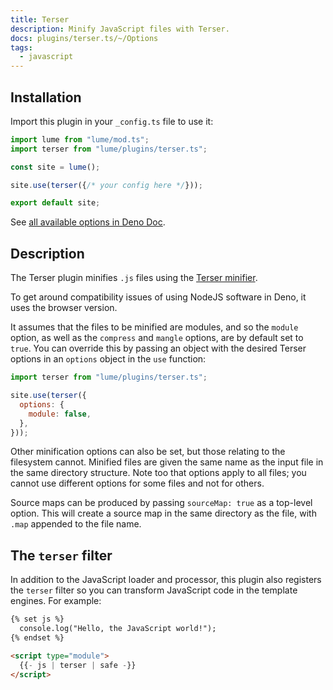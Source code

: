 ```yaml
---
title: Terser
description: Minify JavaScript files with Terser.
docs: plugins/terser.ts/~/Options
tags:
  - javascript
---
```


## Installation

Import this plugin in your `_config.ts` file to use it:

```js
import lume from "lume/mod.ts";
import terser from "lume/plugins/terser.ts";

const site = lume();

site.use(terser({/* your config here */}));

export default site;
```

See
[all available options in Deno Doc](https://doc.deno.land/https/deno.land/x/lume/plugins/terser.ts/~/Options).

## Description

The Terser plugin minifies `.js` files using the
[Terser minifier](https://terser.org/).

To get around compatibility issues of using NodeJS software in Deno, it uses the
browser version.

It assumes that the files to be minified are modules, and so the `module`
option, as well as the `compress` and `mangle` options, are by default set to
`true`. You can override this by passing an object with the desired Terser
options in an `options` object in the `use` function:

```js
import terser from "lume/plugins/terser.ts";

site.use(terser({
  options: {
    module: false,
  },
}));
```

Other minification options can also be set, but those relating to the filesystem
cannot. Minified files are given the same name as the input file in the same
directory structure. Note too that options apply to all files; you cannot use
different options for some files and not for others.

Source maps can be produced by passing `sourceMap: true` as a top-level option.
This will create a source map in the same directory as the file, with `.map`
appended to the file name.

## The `terser` filter

In addition to the JavaScript loader and processor, this plugin also registers
the `terser` filter so you can transform JavaScript code in the template
engines. For example:

```html
{% set js %}
  console.log("Hello, the JavaScript world!");
{% endset %}

<script type="module">
  {{- js | terser | safe -}}
</script>
```
